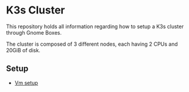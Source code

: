 # K3s Cluster

This repository holds all information regarding how to setup a K3s cluster through Gnome Boxes.

The cluster is composed of 3 different nodes, each having 2 CPUs and 20GiB of disk.

## Setup

- [Vm setup](/docs/vm.md)
